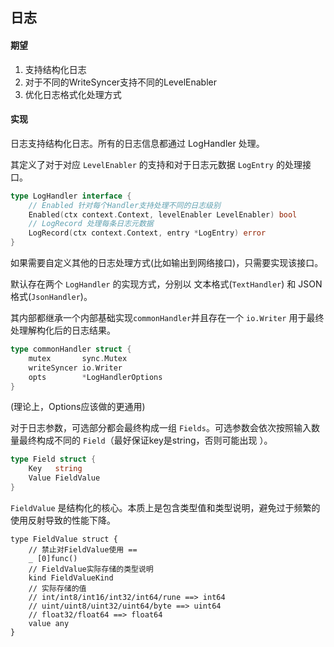 ## 日志


#### 期望

1. 支持结构化日志
2. 对于不同的WriteSyncer支持不同的LevelEnabler
3. 优化日志格式化处理方式


#### 实现

日志支持结构化日志。所有的日志信息都通过 LogHandler 处理。

其定义了对于对应 `LevelEnabler` 的支持和对于日志元数据 `LogEntry` 的处理接口。

```go
type LogHandler interface {
	// Enabled 针对每个Handler支持处理不同的日志级别
	Enabled(ctx context.Context, levelEnabler LevelEnabler) bool
	// LogRecord 处理每条日志元数据
	LogRecord(ctx context.Context, entry *LogEntry) error
}
```

如果需要自定义其他的日志处理方式(比如输出到网络接口)，只需要实现该接口。

默认存在两个 `LogHandler` 的实现方式，分别以 文本格式(`TextHandler`) 和 JSON格式(`JsonHandler`)。

其内部都继承一个内部基础实现`commonHandler`并且存在一个 `io.Writer` 用于最终处理解构化后的日志结果。

```go
type commonHandler struct {
	mutex       sync.Mutex
	writeSyncer io.Writer
	opts        *LogHandlerOptions
}
```

(理论上，Options应该做的更通用)

对于日志参数，可选部分都会最终构成一组 `Fields`。可选参数会依次按照输入数量最终构成不同的 `Field`（最好保证key是string，否则可能出现 ）。

```go
type Field struct {
	Key   string
	Value FieldValue
}
```

`FieldValue` 是结构化的核心。本质上是包含类型值和类型说明，避免过于频繁的使用反射导致的性能下降。

```
type FieldValue struct {
	// 禁止对FieldValue使用 ==
	_ [0]func()
	// FieldValue实际存储的类型说明
	kind FieldValueKind
	// 实际存储的值
	// int/int8/int16/int32/int64/rune ==> int64
	// uint/uint8/uint32/uint64/byte ==> uint64
	// float32/float64 ==> float64
	value any
}
```
